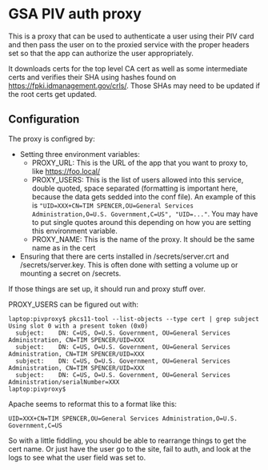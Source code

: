 # GSA PIV auth proxy

This is a proxy that can be used to authenticate a user using their PIV
card and then pass the user on to the proxied service with the proper
headers set so that the app can authorize the user appropriately.

It downloads certs for the top level CA cert as well as some intermediate
certs and verifies their SHA using hashes found on https://fpki.idmanagement.gov/crls/.
Those SHAs may need to be updated if the root certs get updated.

## Configuration

The proxy is configred by:
* Setting three environment variables:
  * PROXY_URL:  This is the URL of the app that you want to proxy to, like https://foo.local/
  * PROXY_USERS: This is the list of users allowed into this service, double quoted, space separated
    (formatting is important here, because the data gets sedded into the conf file).
    An example of this is `"UID=XXX+CN=TIM SPENCER,OU=General Services Administration,O=U.S. Government,C=US", "UID=..."`.  You may have to put single quotes around this depending on
    how you are setting this environment variable.
  * PROXY_NAME:  This is the name of the proxy.  It should be the same name as in the cert
* Ensuring that there are certs installed in /secrets/server.crt and /secrets/server.key.
  This is often done with setting a volume up or mounting a secret on /secrets.

If those things are set up, it should run and proxy stuff over.

PROXY_USERS can be figured out with:
```
laptop:pivproxy$ pkcs11-tool --list-objects --type cert | grep subject 
Using slot 0 with a present token (0x0)
  subject:    DN: C=US, O=U.S. Government, OU=General Services Administration, CN=TIM SPENCER/UID=XXX
  subject:    DN: C=US, O=U.S. Government, OU=General Services Administration, CN=TIM SPENCER/UID=XXX
  subject:    DN: C=US, O=U.S. Government, OU=General Services Administration, CN=TIM SPENCER/UID=XXX
  subject:    DN: C=US, O=U.S. Government, OU=General Services Administration/serialNumber=XXX
laptop:pivproxy$ 
```

Apache seems to reformat this to a format like this:
```
UID=XXX+CN=TIM SPENCER,OU=General Services Administration,O=U.S. Government,C=US
```

So with a little fiddling, you should be able to rearrange things to get the cert name.  Or
just have the user go to the site, fail to auth, and look at the logs to see what the user field
was set to.
